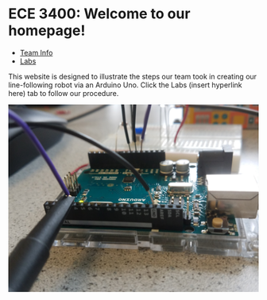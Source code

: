 # ECE 3400: Welcome to our homepage!
* [Team Info](./info.md)
* [Labs](./labs.md)

This website is designed to illustrate the steps our team took in
creating our line-following robot via an Arduino Uno. Click the Labs (insert hyperlink here)
tab to follow our procedure.

![Arduino](assets/images/arduino.jpg)
